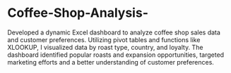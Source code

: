 # Coffee-Shop-Analysis-
Developed a dynamic Excel dashboard to analyze coffee shop sales data and customer preferences. Utilizing pivot tables and functions like XLOOKUP, I visualized data by roast type, country, and loyalty. The dashboard identified popular roasts and expansion opportunities,  targeted marketing efforts and a better understanding of customer preferences.
